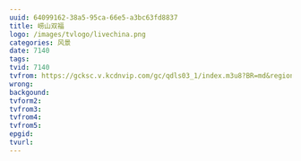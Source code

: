 ```yaml
---
uuid: 64099162-38a5-95ca-66e5-a3bc63fd8837
title: 崂山双福
logo: /images/tvlogo/livechina.png
categories: 风景
date: 7140
tags:
tvid: 7140
tvfrom: https://gcksc.v.kcdnvip.com/gc/qdls03_1/index.m3u8?BR=md&region=shanghai
wrong:
backgound:
tvform2:
tvfrom3:
tvfrom4:
tvfrom5:
epgid:
tvurl:
---
```

